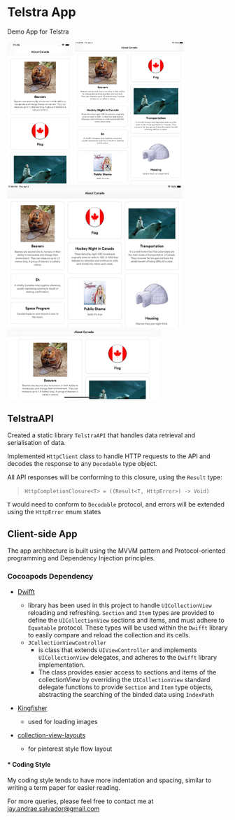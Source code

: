 # Telstra App

Demo App for Telstra

<p align="left">
  <img src="https://github.com/jaysalvador/TelstraApp/blob/master/images/01.png" width="150" height="325" alt="accessibility text">

  <img src="https://github.com/jaysalvador/TelstraApp/blob/master/images/03.jpg" width="250" height="325" alt="accessibility text">
  
  <img src="https://github.com/jaysalvador/TelstraApp/blob/master/images/04.jpg" width="400" height="325" alt="accessibility text">
  
  <img src="https://github.com/jaysalvador/TelstraApp/blob/master/images/02.jpg" width="350" alt="accessibility text">
</p>

## TelstraAPI

Created a static library `TelstraAPI` that handles data retrieval and serialisation of data.

Implemented `HttpClient` class to handle HTTP requests to the API and decodes the response to any `Decodable` type object.

All API responses will be conforming to this closure, using the `Result` type:
>  `HttpCompletionClosure<T> = ((Result<T, HttpError>) -> Void)`

`T` would need to conform to `Decodable` protocol, and errors will be extended using the `HttpError` enum states

## Client-side App

The app architecture is built using the MVVM pattern and Protocol-oriented programming and Dependency Injection principles.

### Cocoapods Dependency

- [Dwifft](https://github.com/jflinter/Dwifft) 
  - library has been used in this project to handle `UICollectionView` reloading and refreshing. `Section` and `Item` types are provided to define the `UICollectionView` sections and items, and must adhere to `Equatable` protocol. These types will be used within the `Dwifft` library to easily compare and reload the collection and its cells.
  - `JCollectionViewController` 
     - is class that extends `UIViewController` and implements `UICollectionView` delegates, and adheres to the `Dwifft` library implementation. 
     - The class provides easier access to sections and items of the collectionView by overriding the `UICollectionView` standard delegate functions to provide `Section` and `Item` type objects, abstracting the searching of the binded data using `IndexPath`

- [Kingfisher](https://github.com/onevcat/Kingfisher)
  - used for loading images
  
- [collection-view-layouts](https://github.com/rubygarage/collection-view-layouts)
  - for pinterest style flow layout

#### * Coding Style

My coding style tends to have more indentation and spacing, similar to writing a term paper for easier reading.

For more queries, please feel free to contact me at jay.andrae.salvador@gmail.com
